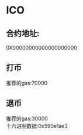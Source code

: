 # ICO
## 合约地址:
0X00000000000000000000

## 打币
推荐的gas:70000

## 退币
推荐的gas:30000  
十六进制数据:0x590e1ae3 


